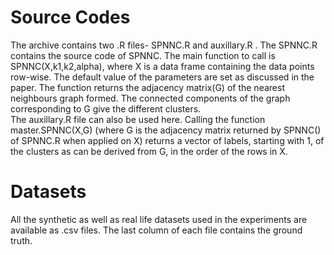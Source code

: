 # Source Codes
The archive contains two .R files- SPNNC.R and auxillary.R . The SPNNC.R contains the source code of SPNNC. The main function to call is SPNNC(X,k1,k2,alpha), where X is a data frame containing the data points row-wise. The default value of the parameters are set as discussed in the paper. The function returns the adjacency matrix(G) of the nearest neighbours graph formed. The connected components of the graph corresponding to G give the different clusters.
\
The auxillary.R file can also be used here. Calling the function master.SPNNC(X,G) (where G is the adjacency matrix returned by SPNNC() of SPNNC.R when applied on X) returns a vector of labels, starting with 1, of the clusters as can be derived from G, in the order of the rows in X.

# Datasets
All the synthetic as well as real life datasets used in the experiments are available as .csv files. The last column of each file contains the ground truth.
